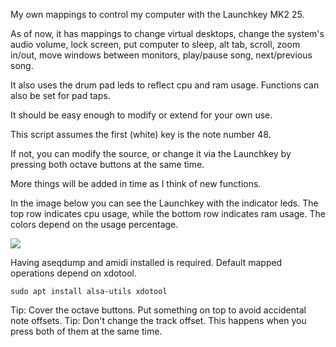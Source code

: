 My own mappings to control my computer with the Launchkey MK2 25.

As of now, it has mappings to change virtual desktops, change the system's audio volume, lock screen, put computer to sleep, alt tab, scroll, zoom in/out, move windows between monitors, play/pause song, next/previous song.

It also uses the drum pad leds to reflect cpu and ram usage. Functions can also be set for pad taps.

It should be easy enough to modify or extend for your own use.

This script assumes the first (white) key is the note number 48.

If not, you can modify the source, or change it via the Launchkey by pressing both octave buttons at the same time.

More things will be added in time as I think of new functions.

In the image below you can see the Launchkey with the indicator leds. The top row indicates cpu usage, while the bottom row indicates ram usage. The colors depend on the usage percentage.

![](https://i.imgur.com/NtrsZtr.jpg)

Having aseqdump and amidi installed is required.
Default mapped operations depend on xdotool.

`sudo apt install alsa-utils xdotool`

Tip: Cover the octave buttons. Put something on top to avoid accidental note offsets.
Tip: Don't change the track offset. This happens when you press both of them at the same time.